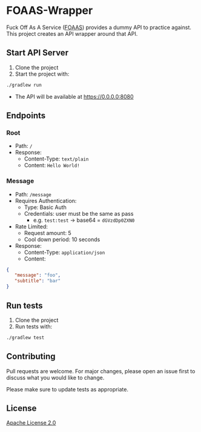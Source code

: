 # FOAAS-Wrapper

Fuck Off As A Service ([FOAAS](https://www.foaas.com)) provides a dummy API to practice against. This project creates an API wrapper around that API.

## Start API Server

1. Clone the project
2. Start the project with:
 ```bash
./gradlew run
```
   - The API will be available at https://0.0.0.0:8080

## Endpoints

### Root

- Path: `/`
- Response: 
    - Content-Type: `text/plain`
    - Content: `Hello World!`

### Message
- Path: `/message`
- Requires Authentication:
    - Type: Basic Auth
    - Credentials: user must be the same as pass
      - e.g. `test:test` -> base64 = `dGVzdDp0ZXN0`
- Rate Limited:
    - Request amount: 5
    - Cool down period: 10 seconds
- Response:
    - Content-Type: `application/json`
    - Content: 
```json
{
   "message": "foo",
   "subtitle": "bar"
}
```
## Run tests
1. Clone the project
2. Run tests with:
 ```bash
./gradlew test
```

## Contributing
Pull requests are welcome. For major changes, please open an issue first to discuss what you would like to change.

Please make sure to update tests as appropriate.

## License
[Apache License 2.0](https://choosealicense.com/licenses/apache-2.0/)
